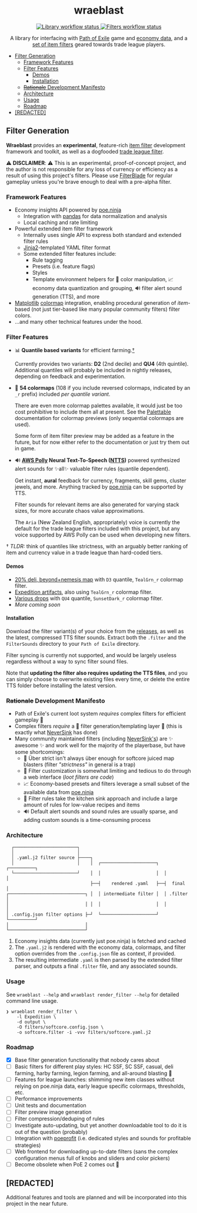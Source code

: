 <h1 align="center">
  wraeblast
  <br>
</h1>

<p align="center">
  <a href="https://github.com/darvid/wraeblast/actions/workflows/library.yml">
    <img title="Library workflow status" src="https://github.com/darvid/wraeblast/actions/workflows/library.yml/badge.svg">
  </a>
  <a href="https://github.com/darvid/wraeblast/actions/workflows/filters.yml">
    <img title="Filters workflow status" src="https://github.com/darvid/wraeblast/actions/workflows/filters.yml/badge.svg?event=workflow_dispatch">
  </a>
</p>
<p align="center">
  A library for interfacing with
  <a href="https://pathofexile.com">Path of Exile</a> game and
  <a href="https://poe.ninja">economy data</a>, and a
  <a href="https://github.com/darvid/wraeblast/releases">set of item
  filters</a> geared towards trade league players.
</p>

<!--ts-->
   * [Filter Generation](#filter-generation)
      * [Framework Features](#framework-features)
      * [Filter Features](#filter-features)
         * [Demos](#demos)
         * [Installation](#installation)
      * [<del>Rationale</del> Development Manifesto](#rationale-development-manifesto)
      * [Architecture](#architecture)
      * [Usage](#usage)
      * [Roadmap](#roadmap)
   * [[REDACTED]](#redacted)

<!-- Added by: david, at: Wed 08 Sep 2021 11:38:07 PM EDT -->

<!--te-->

## Filter Generation

**Wraeblast** provides an **experimental**, feature-rich
[item filter][1] development framework and toolkit, as well as a
dogfooded [trade league filter][12].

⚠️ **DISCLAIMER**: ⚠️ This is an experimental, proof-of-concept project,
and the author is not responsible for any loss of currency or efficiency
as a result of using this project's filters. Please use [FilterBlade][7]
for regular gameplay unless you're brave enough to deal with a pre-alpha
filter.

### Framework Features

* Economy insights API powered by [poe.ninja][2]
  * Integration with [pandas][3] for data normalization and analysis
  * Local caching and rate limiting
* Powerful extended item filter framework
  * Internally uses single API to express both standard and extended
    filter rules
  * [Jinja2][4]-templated YAML filter format
  * Some extended filter features include:
    * Rule tagging
    * Presets (i.e. feature flags)
    * Styles
    * Template environment helpers for 🌈 color manipulation, 📈 economy
      data quantization and grouping, 🔊 filter alert sound generation
      (TTS), and more
* [Matplotlib][5] [colormap][6] integration, enabling procedural
  generation of *item*-based (not just tier-based like many popular
  community filters) filter colors.
* ...and many other technical features under the hood.

### Filter Features

* 📊 **Quantile based variants** for efficient farming.[†](#f1)

  Currently provides two variants: **D2** (2nd decile) and **QU4** (4th
  quintile). Additional quantiles will probably be included in nightly
  releases, depending on feedback and experimentation.
* 🌌 **54 colormaps** (108 if you include reversed colormaps, indicated
  by an `_r` prefix) included *per quantile variant*.

  There are even more colormap palettes available, it would just be too
  cost prohibitive to include them all at present. See the
  [Palettable][13] documentation for colormap previews (only sequential
  colormaps are used).

  Some form of item filter preview may be added as a feature in the
  future, but for now either refer to the documentation or just try them
  out in game.
* 🔊 **[AWS Polly][14] Neural Text-To-Speech ([NTTS][15])** powered
  synthesized alert sounds for ✨all✨ valuable filter rules (quantile
  dependent).

  Get instant, **aural** feedback for currency, fragments, skill gems,
  cluster jewels, and more. Anything tracked by [poe.ninja][2] can be
  supported by TTS.

  Filter sounds for relevant items are also generated for varying stack
  sizes, for more accurate chaos value approximations.

  The `Aria` (New Zealand English, appropriately) voice is currently the
  default for the trade league filters included with this project, but
  any voice supported by AWS Polly can be used when developing new
  filters.


<a name="f1">†</a> *TLDR:* think of quantiles like strictness, with an
arguably better ranking of item and currency value in a trade league
than hard-coded tiers.

#### Demos

* [20% deli, beyond+nemesis map](https://streamable.com/ppi4sd) with `D3` quantile,
  `TealGrn_r` colormap filter.
* [Expedition artifacts](https://streamable.com/8ng40x), also using
  `TealGrn_r` colormap filter.
* [Various drops](https://streamable.com/kqv021) with `QU4` quantile,
  `SunsetDark_r` colormap filter.
* *More coming soon*

#### Installation

Download the filter variant(s) of your choice from the [releases][16],
as well as the latest, compressed TTS filter sounds. Extract both
the `.filter` and the `FilterSounds` directory to your `Path of Exile`
directory.

Filter syncing is currently not supported, and would be largely useless
regardless without a way to sync filter sound files.

Note that **updating the filter also requires updating the TTS files**,
and you can simply choose to overwrite existing files every time, or
delete the entire TTS folder before installing the latest version.

### ~~Rationale~~ Development Manifesto

* Path of Exile's current loot system *requires* complex filters for
  efficient gameplay 🤦
* Complex filters *require* a 🔨 filter generation/templating layer 🔨
  (this is exactly what [NeverSink][8] has done)
* Many community maintained filters (including [NeverSink's][8]) are
  ✨ awesome ✨ and work well for the majority of the playerbase,
  but have some shortcomings:
  * 🚀 Über strict isn't always über enough for softcore juiced map
    blasters (filter *"strictness"* in general is a trap)
  * 🌈 Filter customization is somewhat limiting and tedious to do
    through a web interface (*loot filters are code*)
  * 📈 Economy-based presets and filters leverage a small subset of the
    available data from [poe.ninja][2]
  * 🛁 Filter rules take the kitchen sink approach and include a large
    amount of rules for low-value recipes and items
  * 🔊 Default alert sounds and sound rules are usually sparse, and
    adding custom sounds is a time-consuming process

### Architecture

```text
  ┌────────────────────────┐
  │                        │
  │ .yaml.j2 filter source ├────┐
  │                        │    │  ┌─────────────────────┐  ┌──────────┐
  └────────────────────────┘    │  │                     │  │          │
                                ├──┤    rendered .yaml   ├──┤  final   │
┌─────────────────────────────┐ │  │ intermediate filter │  │ .filter  │
│                             │ │  │                     │  │          │
│ .config.json filter options ├─┘  └─────────────────────┘  └──────────┘
│                             │
└─────────────────────────────┘
```

1. Economy insights data (currently just poe.ninja) is fetched and cached
2. The ``.yaml.j2`` is rendered with the economy data, colormaps, and filter
   option overrides from the ``.config.json`` file as context, if provided.
3. The resulting intermediate ``.yaml``  is then parsed by the extended
   filter parser, and outputs a final ``.filter`` file, and any associated
   sounds.

### Usage

See ``wraeblast --help`` and ``wraeblast render_filter --help`` for detailed
command line usage.

```shell
❯ wraeblast render_filter \
    -l Expedition \
    -d output \
    -O filters/softcore.config.json \
    -o softcore.filter -i -vvv filters/softcore.yaml.j2
```

### Roadmap

* [X] Base filter generation functionality that nobody cares about
* [ ] Basic filters for different play styles: HC SSF, SC SSF, casual,
  deli farming, harby farming, legion farming, and all-around blasting 🚀
* [ ] Features for league launches: shimming new item classes without
      relying on poe.ninja data, early league specific colormaps,
      thresholds, etc.
* [ ] Performance improvements
* [ ] Unit tests and documentation
* [ ] Filter preview image generation
* [ ] Filter compression/deduping of rules
* [ ] Investigate auto-updating, but yet another downloadable tool to
      do it is out of the question (probably)
* [ ] Integration with [poeprofit][11] (i.e. dedicated styles and sounds
  for profitable strategies)
* [ ] Web frontend for downloading up-to-date filters (sans
  the complex configuration menus full of knobs and sliders and color
  pickers)
* [ ] Become obsolete when PoE 2 comes out 👻

## [REDACTED]

Additional features and tools are planned and will be incorporated into
this project in the near future.

[1]: https://pathofexile.fandom.com/wiki/Guide:Item_filter
[2]: https://poe.ninja/
[3]: https://pandas.pydata.org/
[4]: https://jinja.palletsprojects.com/en/3.0.x/
[5]: https://matplotlib.org/
[6]: https://matplotlib.org/stable/tutorials/colors/colormaps.html
[7]: https://www.filterblade.xyz/
[8]: https://github.com/NeverSinkDev
[9]: https://streamable.com/dt2j1b
[10]: https://streamable.com/lxee3z
[11]: https://poeprofit.com/
[12]: https://github.com/darvid/wraeblast/tree/main/filters/trade
[13]: https://jiffyclub.github.io/palettable/#finding-palettes
[14]: https://aws.amazon.com/polly/
[15]: https://docs.aws.amazon.com/polly/latest/dg/NTTS-main.html
[16]: https://github.com/darvid/wraeblast/releases
